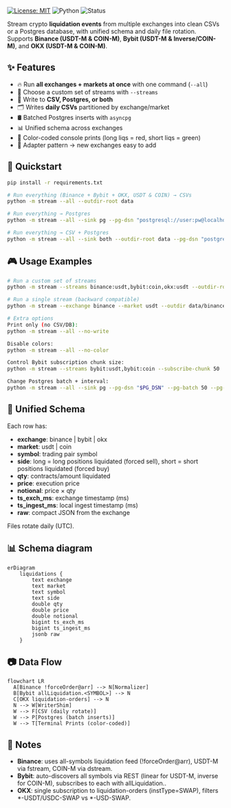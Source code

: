 [![License: MIT](https://img.shields.io/badge/License-MIT-green.svg)](LICENSE)
![Python](https://img.shields.io/badge/python-3.10%2B-blue)
![Status](https://img.shields.io/badge/status-beta-green)

Stream crypto **liquidation events** from multiple exchanges into clean CSVs or a Postgres database, with unified schema and daily file rotation.  
Supports **Binance (USDT-M & COIN-M)**, **Bybit (USDT-M & Inverse/COIN-M)**, and **OKX (USDT-M & COIN-M)**.

## ✨ Features
- 🔥 Run **all exchanges + markets at once** with one command (`--all`)
- 🎯 Choose a custom set of streams with `--streams`
- 💾 Write to **CSV, Postgres, or both**
- 🗂 Writes **daily CSVs** partitioned by exchange/market
- 🛢 Batched Postgres inserts with `asyncpg`
- 📊 Unified schema across exchanges
- 🎨 Color-coded console prints (long liqs = red, short liqs = green)
- 🔌 Adapter pattern → new exchanges easy to add

## 🚀 Quickstart
```bash
pip install -r requirements.txt

# Run everything (Binance + Bybit + OKX, USDT & COIN) → CSVs
python -m stream --all --outdir-root data

# Run everything → Postgres
python -m stream --all --sink pg --pg-dsn "postgresql://user:pw@localhost:5432/liqdb"

# Run everything → CSV + Postgres
python -m stream --all --sink both --outdir-root data --pg-dsn "postgresql://user:pw@localhost:5432/liqdb"
```

## 🎮 Usage Examples
```bash
# Run a custom set of streams
python -m stream --streams binance:usdt,bybit:coin,okx:usdt --outdir-root data

# Run a single stream (backward compatible)
python -m stream --exchange binance --market usdt --outdir data/binance_usdt

# Extra options
Print only (no CSV/DB):
python -m stream --all --no-write

Disable colors:
python -m stream --all --no-color

Control Bybit subscription chunk size:
python -m stream --streams bybit:usdt,bybit:coin --subscribe-chunk 50

Change Postgres batch + interval:
python -m stream --all --sink pg --pg-dsn "$PG_DSN" --pg-batch 50 --pg-interval 0.5
```

## 📁 Unified Schema
Each row has:

- **exchange**: binance | bybit | okx
- **market**: usdt | coin
- **symbol**: trading pair symbol
- **side**: long = long positions liquidated (forced sell), short = short positions liquidated (forced buy)
- **qty**: contracts/amount liquidated
- **price**: execution price
- **notional**: price × qty
- **ts_exch_ms**: exchange timestamp (ms)
- **ts_ingest_ms**: local ingest timestamp (ms)
- **raw**: compact JSON from the exchange

Files rotate daily (UTC).

## 📊 Schema diagram
```mermaid
erDiagram
    liquidations {
        text exchange
        text market
        text symbol
        text side
        double qty
        double price
        double notional
        bigint ts_exch_ms
        bigint ts_ingest_ms
        jsonb raw
    }
```

## 📷 Data Flow
```mermaid
flowchart LR
  A[Binance !forceOrder@arr] --> N[Normalizer]
  B[Bybit allLiquidation.<SYMBOL>] --> N
  C[OKX liquidation-orders] --> N
  N --> W[WriterShim]
  W --> F[CSV (daily rotate)]
  W --> P[Postgres (batch inserts)]
  W --> T[Terminal Prints (color-coded)]
```

## 📌 Notes
- **Binance**: uses all-symbols liquidation feed (!forceOrder@arr), USDT-M via fstream, COIN-M via dstream.
- **Bybit**: auto-discovers all symbols via REST (linear for USDT-M, inverse for COIN-M), subscribes to each with allLiquidation.<SYMBOL>.
- **OKX**: single subscription to liquidation-orders (instType=SWAP), filters *-USDT/USDC-SWAP vs *-USD-SWAP.
